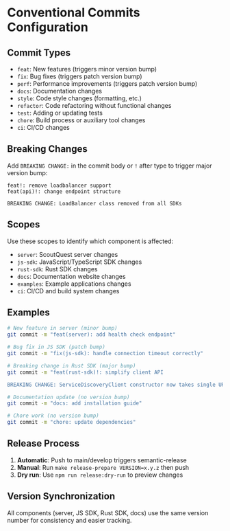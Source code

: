 # Conventional Commits Configuration

## Commit Types

- `feat`: New features (triggers minor version bump)
- `fix`: Bug fixes (triggers patch version bump) 
- `perf`: Performance improvements (triggers patch version bump)
- `docs`: Documentation changes
- `style`: Code style changes (formatting, etc.)
- `refactor`: Code refactoring without functional changes
- `test`: Adding or updating tests
- `chore`: Build process or auxiliary tool changes
- `ci`: CI/CD changes

## Breaking Changes

Add `BREAKING CHANGE:` in the commit body or `!` after type to trigger major version bump:

```
feat!: remove loadbalancer support
feat(api)!: change endpoint structure

BREAKING CHANGE: LoadBalancer class removed from all SDKs
```

## Scopes

Use these scopes to identify which component is affected:

- `server`: ScoutQuest server changes
- `js-sdk`: JavaScript/TypeScript SDK changes  
- `rust-sdk`: Rust SDK changes
- `docs`: Documentation website changes
- `examples`: Example applications changes
- `ci`: CI/CD and build system changes

## Examples

```bash
# New feature in server (minor bump)
git commit -m "feat(server): add health check endpoint"

# Bug fix in JS SDK (patch bump)
git commit -m "fix(js-sdk): handle connection timeout correctly"

# Breaking change in Rust SDK (major bump)
git commit -m "feat(rust-sdk)!: simplify client API

BREAKING CHANGE: ServiceDiscoveryClient constructor now takes single URL parameter"

# Documentation update (no version bump)
git commit -m "docs: add installation guide"

# Chore work (no version bump)
git commit -m "chore: update dependencies"
```

## Release Process

1. **Automatic**: Push to main/develop triggers semantic-release
2. **Manual**: Run `make release-prepare VERSION=x.y.z` then push
3. **Dry run**: Use `npm run release:dry-run` to preview changes

## Version Synchronization

All components (server, JS SDK, Rust SDK, docs) use the same version number for consistency and easier tracking.
